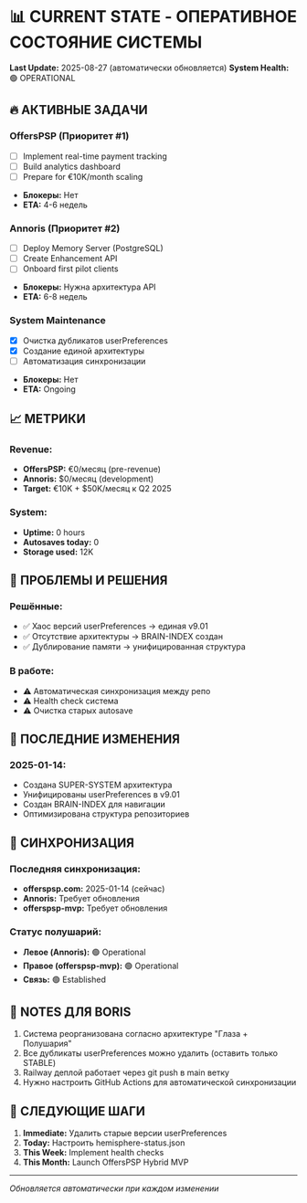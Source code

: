 # 📊 CURRENT STATE - ОПЕРАТИВНОЕ СОСТОЯНИЕ СИСТЕМЫ
**Last Update:** 2025-08-27 (автоматически обновляется)
**System Health:** 🟢 OPERATIONAL

## 🔥 АКТИВНЫЕ ЗАДАЧИ

### OffersPSP (Приоритет #1)
- [ ] Implement real-time payment tracking
- [ ] Build analytics dashboard
- [ ] Prepare for €10K/month scaling
- **Блокеры:** Нет
- **ETA:** 4-6 недель

### Annoris (Приоритет #2)
- [ ] Deploy Memory Server (PostgreSQL)
- [ ] Create Enhancement API
- [ ] Onboard first pilot clients
- **Блокеры:** Нужна архитектура API
- **ETA:** 6-8 недель

### System Maintenance
- [x] Очистка дубликатов userPreferences
- [x] Создание единой архитектуры
- [ ] Автоматизация синхронизации
- **Блокеры:** Нет
- **ETA:** Ongoing

## 📈 МЕТРИКИ

### Revenue:
- **OffersPSP:** €0/месяц (pre-revenue)
- **Annoris:** $0/месяц (development)
- **Target:** €10K + $50K/месяц к Q2 2025


### System:
- **Uptime:** 0 hours
- **Autosaves today:** 0
- **Storage used:** 12K
## 🚨 ПРОБЛЕМЫ И РЕШЕНИЯ

### Решённые:
- ✅ Хаос версий userPreferences → единая v9.01
- ✅ Отсутствие архитектуры → BRAIN-INDEX создан
- ✅ Дублирование памяти → унифицированная структура

### В работе:
- ⚠️ Автоматическая синхронизация между репо
- ⚠️ Health check система
- ⚠️ Очистка старых autosave

## 💾 ПОСЛЕДНИЕ ИЗМЕНЕНИЯ

### 2025-01-14:
- Создана SUPER-SYSTEM архитектура
- Унифицированы userPreferences в v9.01
- Создан BRAIN-INDEX для навигации
- Оптимизирована структура репозиториев

## 🔄 СИНХРОНИЗАЦИЯ

### Последняя синхронизация:
- **offerspsp.com:** 2025-01-14 (сейчас)
- **Annoris:** Требует обновления
- **offerspsp-mvp:** Требует обновления

### Статус полушарий:
- **Левое (Annoris):** 🟢 Operational
- **Правое (offerspsp-mvp):** 🟢 Operational
- **Связь:** 🟢 Established

## 📝 NOTES ДЛЯ BORIS

1. Система реорганизована согласно архитектуре "Глаза + Полушария"
2. Все дубликаты userPreferences можно удалить (оставить только STABLE)
3. Railway деплой работает через git push в main ветку
4. Нужно настроить GitHub Actions для автоматической синхронизации

## 🎯 СЛЕДУЮЩИЕ ШАГИ

1. **Immediate:** Удалить старые версии userPreferences
2. **Today:** Настроить hemisphere-status.json
3. **This Week:** Implement health checks
4. **This Month:** Launch OffersPSP Hybrid MVP

---

*Обновляется автоматически при каждом изменении*